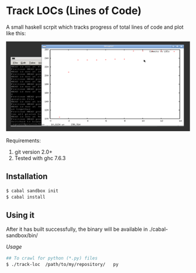 Track LOCs (Lines of Code)
=======

A small haskell scrpit which tracks progress of total lines of code and plot like this:

![Example of hs fileType](img/example_hs.png)

Requirements:

1. git version 2.0+ <br>
2. Tested with ghc 7.6.3

## Installation

```sh
$ cabal sandbox init
$ cabal install
```

## Using it
After it has built successfully, the binary will be available in ./cabal-sandbox/bin/

*Usage*

```sh
## To crawl for python (*.py) files
$ ./track-loc  /path/to/my/repository/   py
```
